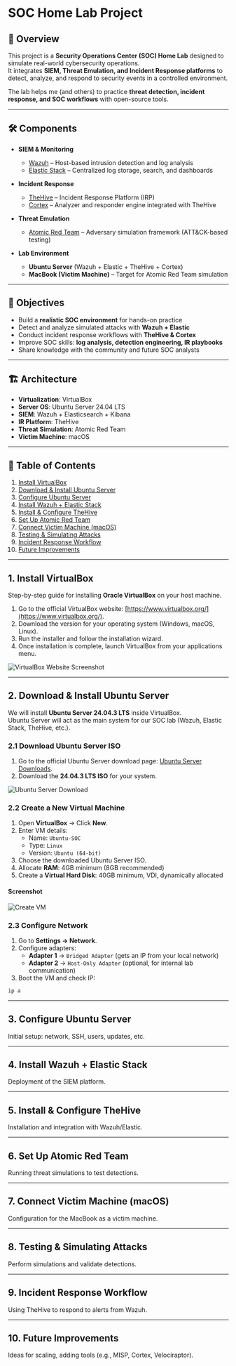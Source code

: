 # SOC Home Lab Project

## 📌 Overview
This project is a **Security Operations Center (SOC) Home Lab** designed to simulate real-world cybersecurity operations.  
It integrates **SIEM, Threat Emulation, and Incident Response platforms** to detect, analyze, and respond to security events in a controlled environment.  

The lab helps me (and others) to practice **threat detection, incident response, and SOC workflows** with open-source tools.

---

## 🛠️ Components
- **SIEM & Monitoring**  
  - [Wazuh](https://wazuh.com/) – Host-based intrusion detection and log analysis  
  - [Elastic Stack](https://www.elastic.co/elastic-stack/) – Centralized log storage, search, and dashboards  

- **Incident Response**  
  - [TheHive](https://thehive-project.org/) – Incident Response Platform (IRP)  
  - [Cortex](https://www.cortex-cert.fr/) – Analyzer and responder engine integrated with TheHive  

- **Threat Emulation**  
  - [Atomic Red Team](https://github.com/redcanaryco/atomic-red-team) – Adversary simulation framework (ATT&CK-based testing)  

- **Lab Environment**  
  - **Ubuntu Server** (Wazuh + Elastic + TheHive + Cortex)  
  - **MacBook (Victim Machine)** – Target for Atomic Red Team simulation  

---

## 🎯 Objectives
- Build a **realistic SOC environment** for hands-on practice  
- Detect and analyze simulated attacks with **Wazuh + Elastic**  
- Conduct incident response workflows with **TheHive & Cortex**  
- Improve SOC skills: **log analysis, detection engineering, IR playbooks**  
- Share knowledge with the community and future SOC analysts  

---

## 🏗️ Architecture
- **Virtualization**: VirtualBox
- **Server OS**: Ubuntu Server 24.04 LTS
- **SIEM**: Wazuh + Elasticsearch + Kibana
- **IR Platform**: TheHive
- **Threat Simulation**: Atomic Red Team
- **Victim Machine**: macOS

---

## 📂 Table of Contents
1. [Install VirtualBox](#1-install-virtualbox)
2. [Download & Install Ubuntu Server](#2-download--install-ubuntu-server)
3. [Configure Ubuntu Server](#3-configure-ubuntu-server)
4. [Install Wazuh + Elastic Stack](#4-install-wazuh--elastic-stack)
5. [Install & Configure TheHive](#5-install--configure-thehive)
6. [Set Up Atomic Red Team](#6-set-up-atomic-red-team)
7. [Connect Victim Machine (macOS)](#7-connect-victim-machine-macos)
8. [Testing & Simulating Attacks](#8-testing--simulating-attacks)
9. [Incident Response Workflow](#9-incident-response-workflow)
10. [Future Improvements](#10-future-improvements)

---

## 1. Install VirtualBox
Step-by-step guide for installing **Oracle VirtualBox** on your host machine.

1. Go to the official VirtualBox website: [https://www.virtualbox.org/](https://www.virtualbox.org/).
2. Download the version for your operating system (Windows, macOS, Linux).
3. Run the installer and follow the installation wizard.
4. Once installation is complete, launch VirtualBox from your applications menu.

![VirtualBox Website Screenshot](/images/virtualbox-website.png)


---

## 2. Download & Install Ubuntu Server
We will install **Ubuntu Server 24.04.3 LTS** inside VirtualBox.  
Ubuntu Server will act as the main system for our SOC lab (Wazuh, Elastic Stack, TheHive, etc.).


### 2.1 Download Ubuntu Server ISO
1. Go to the official Ubuntu Server download page: [Ubuntu Server Downloads](https://ubuntu.com/download/server).  
2. Download the **24.04.3 LTS ISO** for your system.

![Ubuntu Server Download](/images/ubuntu-server-website.png)


### 2.2 Create a New Virtual Machine
1. Open **VirtualBox** → Click **New**.  
2. Enter VM details:  
   - Name: `Ubuntu-SOC`  
   - Type: `Linux`  
   - Version: `Ubuntu (64-bit)` 
3. Choose the downloaded Ubuntu Server ISO.   
4. Allocate **RAM**: 4GB minimum (8GB recommended)  
5. Create a **Virtual Hard Disk**: 40GB minimum, VDI, dynamically allocated  

#### Screenshot
![Create VM](/images/virtualbox-create-vm.png)


### 2.3 Configure Network
1. Go to **Settings → Network**.  
2. Configure adapters:  
   - **Adapter 1** → `Bridged Adapter` (gets an IP from your local network)  
   - **Adapter 2** → `Host-Only Adapter` (optional, for internal lab communication)  
3. Boot the VM and check IP:  
```bash
ip a
```


---

## 3. Configure Ubuntu Server
Initial setup: network, SSH, users, updates, etc.

---

## 4. Install Wazuh + Elastic Stack
Deployment of the SIEM platform.

---

## 5. Install & Configure TheHive
Installation and integration with Wazuh/Elastic.

---

## 6. Set Up Atomic Red Team
Running threat simulations to test detections.

---

## 7. Connect Victim Machine (macOS)
Configuration for the MacBook as a victim machine.

---

## 8. Testing & Simulating Attacks
Perform simulations and validate detections.

---

## 9. Incident Response Workflow
Using TheHive to respond to alerts from Wazuh.

---

## 10. Future Improvements
Ideas for scaling, adding tools (e.g., MISP, Cortex, Velociraptor).
